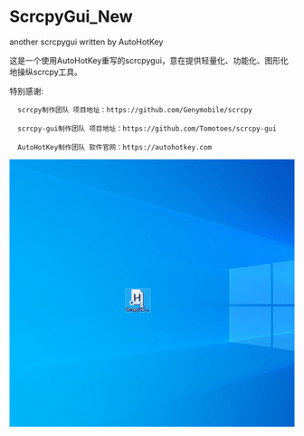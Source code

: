 # ScrcpyGui_New
another scrcpygui written by AutoHotKey

这是一个使用AutoHotKey重写的scrcpygui，意在提供轻量化、功能化、图形化地操纵scrcpy工具。


特别感谢:

      scrcpy制作团队 项目地址：https://github.com/Genymobile/scrcpy
      
      scrcpy-gui制作团队 项目地址：https://github.com/Tomotoes/scrcpy-gui
      
      AutoHotKey制作团队 软件官网：https://autohotkey.com
      

 ![](https://github.com/gxj8885718/ScrcpyGui_New/raw/master/Preview.gif)
